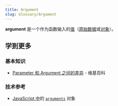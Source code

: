 ```yaml
---
title: Argument
slug: Glossary/Argument
---
```


**argument** 是一个作为函数输入的[值](/zh-CN/docs/Glossary/value)（[原始数据](/zh-CN/docs/Glossary/primitive)或[对象](/zh-CN/docs/Glossary/object)）。

## 学到更多

### 基本知识

- [Parameter 和 Argument 之间的差异](<https://en.wikipedia.org/wiki/Parameter_(computer_programming)>) - 维基百科

### 技术参考

- [JavaScript 中](/zh-CN/docs/Glossary/JavaScript)的 [`arguments`](/zh-CN/docs/Web/JavaScript/Reference/Functions/arguments) 对象
